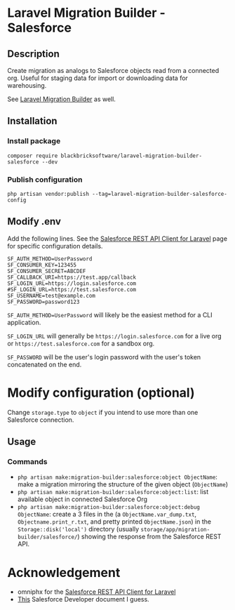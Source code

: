# Laravel Migration Builder - Salesforce

## Description

Create migration as analogs to Salesforce objects read from a connected org. Useful for staging data for import or downloading data for warehousing.

See [Laravel Migration Builder](https://github.com/blackbricksoftware/laravel-migration-builder) as well.

## Installation

### Install package

`composer require blackbricksoftware/laravel-migration-builder-salesforce --dev`

### Publish configuration

`php artisan vendor:publish --tag=laravel-migration-builder-salesforce-config`

## Modify .env

Add the following lines. See the [Salesforce REST API Client for Laravel](https://github.com/omniphx/forrest) page for specific configuration details.

```
SF_AUTH_METHOD=UserPassword
SF_CONSUMER_KEY=123455
SF_CONSUMER_SECRET=ABCDEF
SF_CALLBACK_URI=https://test.app/callback
SF_LOGIN_URL=https://login.salesforce.com
#SF_LOGIN_URL=https://test.salesforce.com
SF_USERNAME=test@example.com
SF_PASSWORD=password123
```

`SF_AUTH_METHOD=UserPassword` will likely be the easiest method for a CLI application. 

`SF_LOGIN_URL` will generally be `https://login.salesforce.com` for a live org or `https://test.salesforce.com` for a sandbox org.

`SF_PASSWORD` will be the user's login password with the user's token concatenated on the end.


# Modify configuration (optional)

Change `storage.type` to `object` if you intend to use more than one Salesforce connection.

## Usage

### Commands

- `php artisan make:migration-builder:salesforce:object ObjectName`: make a migration mirroring the structure of the given object (`ObjectName`)
- `php artisan make:migration-builder:salesforce:object:list`: list available object in connected Salesforce Org
- `php artisan make:migration-builder:salesforce:object:debug ObjectName`: create a 3 files in the (a `ObjectName.var_dump.txt`, `Objectname.print_r.txt`, and pretty printed `ObjectName.json`) in the `Storage::disk('local')` directory (usually `storage/app/migration-builder/salesforce/`) showing the response from the Salesforce REST API.

# Acknowledgement

- omniphx for the [Salesforce REST API Client for Laravel](https://github.com/omniphx/forrest)
- [This](https://developer.salesforce.com/docs/atlas.en-us.230.0.api.meta/api/sforce_api_calls_describesobjects_describesobjectresult.htm) Salesforce Developer document I guess.
